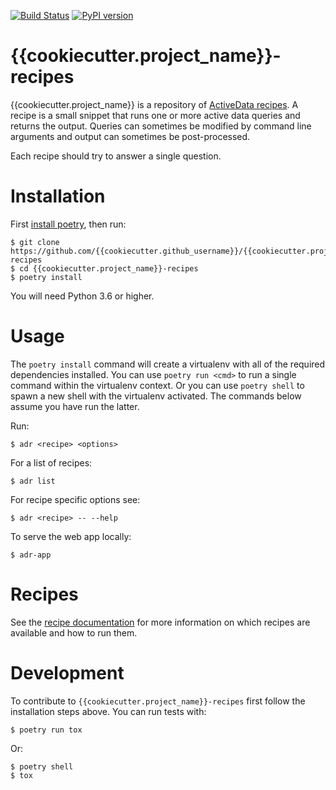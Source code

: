 [![Build Status](https://travis-ci.org/{{cookiecutter.github_username}}/{{cookiecutter.project_name}}-recipes.svg?branch=master)](https://travis-ci.org/{{cookiecutter.github_username}}/{{cookiecutter.project_name}}-recipes)
[![PyPI version](https://readthedocs.org/projects/{{cookiecutter.project_name}}-recipes/badge/?version=latest)](https://{{cookiecutter.project_name}}-recipes.readthedocs.io)

# {{cookiecutter.project_name}}-recipes

{{cookiecutter.project_name}} is a repository of [ActiveData recipes][0]. A recipe is a small
snippet that runs one or more active data queries and returns the output. Queries can sometimes be
modified by command line arguments and output can sometimes be post-processed.

Each recipe should try to answer a single question.

# Installation

First [install poetry][2], then run:

    $ git clone https://github.com/{{cookiecutter.github_username}}/{{cookiecutter.project_name}}-recipes
    $ cd {{cookiecutter.project_name}}-recipes
    $ poetry install

You will need Python 3.6 or higher.

# Usage

The `poetry install` command will create a virtualenv with all of the required dependencies
installed. You can use `poetry run <cmd>` to run a single command within the virtualenv context. Or
you can use `poetry shell` to spawn a new shell with the virtualenv activated. The commands below
assume you have run the latter.

Run:

    $ adr <recipe> <options>

For a list of recipes:

    $ adr list

For recipe specific options see:

    $ adr <recipe> -- --help

To serve the web app locally:

    $ adr-app

# Recipes

See the [recipe documentation][1] for more information on which recipes are available and how to run
them.

# Development

To contribute to `{{cookiecutter.project_name}}-recipes` first follow the installation steps above.
You can run tests with:

    $ poetry run tox

Or:

    $ poetry shell
    $ tox

[0]: https://github.com/mozilla/active-data-recipes
[1]: https://{{cookiecutter.project_name}}-recipes.readthedocs.io/en/latest/recipes.html
[2]: https://poetry.eustace.io/docs/#installation

